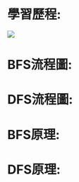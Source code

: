 # 學習歷程:

![](https://open4tech.com/wp-content/uploads/2019/01/BFS-DFS.png)

# BFS流程圖:

# DFS流程圖:

# BFS原理:

# DFS原理:




